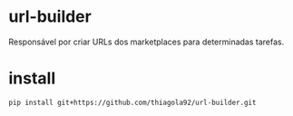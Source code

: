 # url-builder
Responsável por criar URLs dos marketplaces para determinadas tarefas.  

# install
`pip install git+https://github.com/thiagola92/url-builder.git`  
